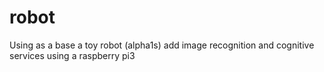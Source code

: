 # robot
Using as a base a toy robot (alpha1s) add image recognition and cognitive services using a raspberry pi3
